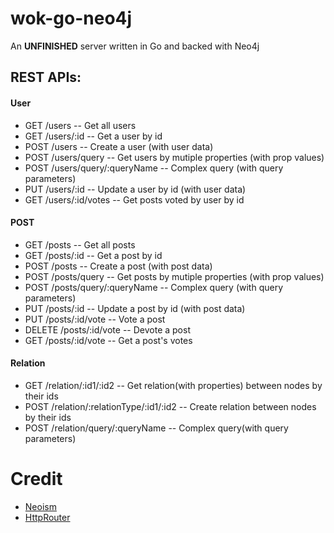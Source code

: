 # wok-go-neo4j

An <strong>UNFINISHED</strong> server written in Go and backed with Neo4j

## REST APIs:
#### User
* GET  /users -- Get all users
* GET  /users/:id  -- Get a user by id
* POST /users -- Create a user (with user data)
* POST /users/query -- Get users by mutiple properties (with prop values)
* POST /users/query/:queryName -- Complex query (with query parameters)
* PUT  /users/:id -- Update a user by id (with user data)
* GET  /users/:id/votes -- Get posts voted by user by id

#### POST
* GET    /posts -- Get all posts
* GET    /posts/:id -- Get a post by id
* POST   /posts -- Create a post (with post data)
* POST   /posts/query -- Get posts by mutiple properties (with prop values)
* POST   /posts/query/:queryName -- Complex query (with query parameters)
* PUT    /posts/:id -- Update a post by id (with post data)
* PUT    /posts/:id/vote -- Vote a post
* DELETE /posts/:id/vote -- Devote a post
* GET    /posts/:id/vote -- Get a post's votes

#### Relation
* GET  /relation/:id1/:id2 -- Get relation(with properties) between nodes by their ids 
* POST /relation/:relationType/:id1/:id2 -- Create relation between nodes by their ids
* POST /relation/query/:queryName -- Complex query(with query parameters)



# Credit

* [Neoism](https://github.com/jmcvetta/neoism)
* [HttpRouter](https://github.com/julienschmidt/httprouter)

